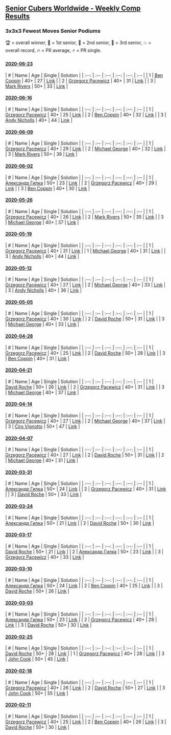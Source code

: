<style>table {white-space: nowrap;}</style>

## [Senior Cubers Worldwide - Weekly Comp Results](/scw-comp/results/)
### 3x3x3 Fewest Moves Senior Podiums
🏆 = overall winner, 🥇 = 1st senior, 🥈 = 2nd senior, 🥉 = 3rd senior, 💥 = overall record, 🔥 = PR average, ⚡ = PR single.

#### [2020-06-23](2020-06-23.md)

| # | Name | Age | Single | Solution |
| :--: | :-- | :--: | :--: | :--: | :-- |
| 1 | [Ben Coppin](../../persons/ben_coppin/333fm.md) | 40+ | 27 | [Link](https://www.facebook.com/events/284763775909443/permalink/285623172490170/) |
| 2 | [Grzegorz Pacewicz](../../persons/grzegorz_pacewicz/333fm.md) | 40+ | 31 | [Link](https://www.facebook.com/events/284763775909443/permalink/285251059194048/) |
| 3 | [Mark Rivers](../../persons/mark_rivers/333fm.md) | 50+ | 33 | [Link](https://www.facebook.com/events/284763775909443/permalink/288504812202006/) |

#### [2020-06-16](2020-06-16.md)

| # | Name | Age | Single | Solution |
| :--: | :-- | :--: | :--: | :--: | :-- |
| 1 | [Grzegorz Pacewicz](../../persons/grzegorz_pacewicz/333fm.md) | 40+ | 25 | [Link](https://www.facebook.com/events/753945178677521/permalink/756398248432214/) |
| 2 | [Ben Coppin](../../persons/ben_coppin/333fm.md) | 40+ | 32 | [Link](https://www.facebook.com/events/753945178677521/permalink/755294308542608/) |
| 3 | [Andy Nicholls](../../persons/andy_nicholls/333fm.md) | 40+ | 44 | [Link](https://www.facebook.com/events/753945178677521/permalink/755686318503407/) |

#### [2020-06-09](2020-06-09.md)

| # | Name | Age | Single | Solution |
| :--: | :-- | :--: | :--: | :--: | :-- |
| 1 | [Grzegorz Pacewicz](../../persons/grzegorz_pacewicz/333fm.md) | 40+ | 29 | [Link](https://www.facebook.com/events/855783411578420/permalink/857203278103100/) |
| 2 | [Michael George](../../persons/michael_george/333fm.md) | 40+ | 32 | [Link](https://www.facebook.com/events/855783411578420/permalink/860178947805533/) |
| 3 | [Mark Rivers](../../persons/mark_rivers/333fm.md) | 50+ | 39 | [Link](https://www.facebook.com/events/855783411578420/permalink/860043347819093/) |

#### [2020-06-02](2020-06-02.md)

| # | Name | Age | Single | Solution |
| :--: | :-- | :--: | :--: | :--: | :-- |
| 1 | [Александр Гилка](../../persons/александр_гилка/333fm.md) | 50+ | 23 | [Link](https://www.facebook.com/events/3920457157996941/permalink/3925569974152326/) |
| 2 | [Grzegorz Pacewicz](../../persons/grzegorz_pacewicz/333fm.md) | 40+ | 29 | [Link](https://www.facebook.com/events/3920457157996941/permalink/3929360207106636/) |
| 3 | [Ben Coppin](../../persons/ben_coppin/333fm.md) | 40+ | 30 | [Link](https://www.facebook.com/events/3920457157996941/permalink/3929494677093189/) |

#### [2020-05-26](2020-05-26.md)

| # | Name | Age | Single | Solution |
| :--: | :-- | :--: | :--: | :--: | :-- |
| 1 | [Grzegorz Pacewicz](../../persons/grzegorz_pacewicz/333fm.md) | 40+ | 26 | [Link](https://www.facebook.com/events/2622968941252005/permalink/2623152611233638/) |
| 2 | [Mark Rivers](../../persons/mark_rivers/333fm.md) | 50+ | 35 | [Link](https://www.facebook.com/events/2622968941252005/permalink/2628004390748460/) |
| 3 | [Michael George](../../persons/michael_george/333fm.md) | 40+ | 37 | [Link](https://www.facebook.com/events/2622968941252005/permalink/2626255534256679/) |

#### [2020-05-19](2020-05-19.md)

| # | Name | Age | Single | Solution |
| :--: | :-- | :--: | :--: | :--: | :-- |
| 1 | [Grzegorz Pacewicz](../../persons/grzegorz_pacewicz/333fm.md) | 40+ | 31 | [Link](https://www.facebook.com/events/568280284126471/permalink/570809837206849/) |
| 1 | [Michael George](../../persons/michael_george/333fm.md) | 40+ | 31 | [Link](https://www.facebook.com/events/568280284126471/permalink/569029154051584/) |
| 3 | [Andy Nicholls](../../persons/andy_nicholls/333fm.md) | 40+ | 44 | [Link](https://www.facebook.com/events/568280284126471/permalink/568367324117767/) |

#### [2020-05-12](2020-05-12.md)

| # | Name | Age | Single | Solution |
| :--: | :-- | :--: | :--: | :--: | :-- |
| 1 | [Grzegorz Pacewicz](../../persons/grzegorz_pacewicz/333fm.md) | 40+ | 27 | [Link](https://www.facebook.com/events/2563130363933815/permalink/2568078846772300/) |
| 2 | [Michael George](../../persons/michael_george/333fm.md) | 40+ | 33 | [Link](https://www.facebook.com/events/2563130363933815/permalink/2564203937159791/) |
| 3 | [Andy Nicholls](../../persons/andy_nicholls/333fm.md) | 40+ | 36 | [Link](https://www.facebook.com/events/2563130363933815/permalink/2563245993922252/) |

#### [2020-05-05](2020-05-05.md)

| # | Name | Age | Single | Solution |
| :--: | :-- | :--: | :--: | :--: | :-- |
| 1 | [Grzegorz Pacewicz](../../persons/grzegorz_pacewicz/333fm.md) | 40+ | 30 | [Link](https://www.facebook.com/events/271150663928664/permalink/274713473572383/) |
| 2 | [David Roche](../../persons/david_roche/333fm.md) | 50+ | 31 | [Link](https://www.facebook.com/events/271150663928664/permalink/274553566921707/) |
| 3 | [Michael George](../../persons/michael_george/333fm.md) | 40+ | 33 | [Link](https://www.facebook.com/events/271150663928664/permalink/274211690289228/) |

#### [2020-04-28](2020-04-28.md)

| # | Name | Age | Single | Solution |
| :--: | :-- | :--: | :--: | :--: | :-- |
| 1 | [Grzegorz Pacewicz](../../persons/grzegorz_pacewicz/333fm.md) | 40+ | 25 | [Link](https://www.facebook.com/events/339284923718995/permalink/341683326812488/) |
| 2 | [David Roche](../../persons/david_roche/333fm.md) | 50+ | 28 | [Link](https://www.facebook.com/events/339284923718995/permalink/343729683274519/) |
| 3 | [Ben Coppin](../../persons/ben_coppin/333fm.md) | 40+ | 31 | [Link](https://www.facebook.com/events/339284923718995/permalink/339287250385429/) |

#### [2020-04-21](2020-04-21.md)

| # | Name | Age | Single | Solution |
| :--: | :-- | :--: | :--: | :--: | :-- |
| 1 | [David Roche](../../persons/david_roche/333fm.md) | 50+ | 26 | [Link](https://www.facebook.com/events/573932290186676/permalink/577860719793833/) |
| 2 | [Grzegorz Pacewicz](../../persons/grzegorz_pacewicz/333fm.md) | 40+ | 31 | [Link](https://www.facebook.com/events/573932290186676/permalink/575999886646583/) |
| 3 | [Michael George](../../persons/michael_george/333fm.md) | 40+ | 37 | [Link](https://www.facebook.com/events/573932290186676/permalink/575408763372362/) |

#### [2020-04-14](2020-04-14.md)

| # | Name | Age | Single | Solution |
| :--: | :-- | :--: | :--: | :--: | :-- |
| 1 | [Grzegorz Pacewicz](../../persons/grzegorz_pacewicz/333fm.md) | 40+ | 27 | [Link](https://www.facebook.com/events/1537311246473343/permalink/1537775026426965/) |
| 2 | [Michael George](../../persons/michael_george/333fm.md) | 40+ | 37 | [Link](https://www.facebook.com/events/1537311246473343/permalink/1540438096160658/) |
| 3 | [Ciro Vignotto](../../persons/ciro_vignotto/333fm.md) | 50+ | 47 | [Link](https://www.facebook.com/events/1537311246473343/permalink/1537476063123528/) |

#### [2020-04-07](2020-04-07.md)

| # | Name | Age | Single | Solution |
| :--: | :-- | :--: | :--: | :--: | :-- |
| 1 | [Grzegorz Pacewicz](../../persons/grzegorz_pacewicz/333fm.md) | 40+ | 27 | [Link](https://www.facebook.com/events/253518435802861/permalink/254351852386186/) |
| 2 | [David Roche](../../persons/david_roche/333fm.md) | 50+ | 31 | [Link](https://www.facebook.com/events/253518435802861/permalink/257872972034074/) |
| 2 | [Michael George](../../persons/michael_george/333fm.md) | 40+ | 31 | [Link](https://www.facebook.com/events/253518435802861/permalink/254710715683633/) |

#### [2020-03-31](2020-03-31.md)

| # | Name | Age | Single | Solution |
| :--: | :-- | :--: | :--: | :--: | :-- |
| 1 | [Александр Гилка](../../persons/александр_гилка/333fm.md) | 50+ | 24 | [Link](https://www.facebook.com/events/511598773063510/permalink/512404262982961/) |
| 2 | [Grzegorz Pacewicz](../../persons/grzegorz_pacewicz/333fm.md) | 40+ | 31 | [Link](https://www.facebook.com/events/511598773063510/permalink/514549682768419/) |
| 3 | [David Roche](../../persons/david_roche/333fm.md) | 50+ | 33 | [Link](https://www.facebook.com/events/511598773063510/permalink/514712556085465/) |

#### [2020-03-24](2020-03-24.md)

| # | Name | Age | Single | Solution |
| :--: | :-- | :--: | :--: | :--: | :-- |
| 1 | [Александр Гилка](../../persons/александр_гилка/333fm.md) | 50+ | 21 | [Link](https://www.facebook.com/events/500266387310754/permalink/500800967257296/) |
| 2 | [David Roche](../../persons/david_roche/333fm.md) | 50+ | 30 | [Link](https://www.facebook.com/events/500266387310754/permalink/500672650603461/) |

#### [2020-03-17](2020-03-17.md)

| # | Name | Age | Single | Solution |
| :--: | :-- | :--: | :--: | :--: | :-- |
| 1 | [David Roche](../../persons/david_roche/333fm.md) | 50+ | 21 | [Link](https://www.facebook.com/events/210706923625115/permalink/211706620191812/) |
| 2 | [Александр Гилка](../../persons/александр_гилка/333fm.md) | 50+ | 23 | [Link](https://www.facebook.com/events/210706923625115/permalink/210837883612019/) |
| 3 | [Grzegorz Pacewicz](../../persons/grzegorz_pacewicz/333fm.md) | 40+ | 33 | [Link](https://www.facebook.com/events/210706923625115/permalink/210846356944505/) |

#### [2020-03-10](2020-03-10.md)

| # | Name | Age | Single | Solution |
| :--: | :-- | :--: | :--: | :--: | :-- |
| 1 | [Александр Гилка](../../persons/александр_гилка/333fm.md) | 50+ | 24 | [Link](https://www.facebook.com/events/640532176759268/permalink/641756139970205/) |
| 2 | [Ben Coppin](../../persons/ben_coppin/333fm.md) | 40+ | 25 | [Link](https://www.facebook.com/events/640532176759268/permalink/641063233372829/) |
| 3 | [David Roche](../../persons/david_roche/333fm.md) | 50+ | 26 | [Link](https://www.facebook.com/events/640532176759268/permalink/640978746714611/) |

#### [2020-03-03](2020-03-03.md)

| # | Name | Age | Single | Solution |
| :--: | :-- | :--: | :--: | :--: | :-- |
| 1 | [Александр Гилка](../../persons/александр_гилка/333fm.md) | 50+ | 23 | [Link](https://www.facebook.com/events/235909040903027/permalink/236081277552470/) |
| 2 | [Grzegorz Pacewicz](../../persons/grzegorz_pacewicz/333fm.md) | 40+ | 28 | [Link](https://www.facebook.com/events/235909040903027/permalink/239951957165402/) |
| 3 | [David Roche](../../persons/david_roche/333fm.md) | 50+ | 30 | [Link](https://www.facebook.com/events/235909040903027/permalink/239537177206880/) |

#### [2020-02-25](2020-02-25.md)

| # | Name | Age | Single | Solution |
| :--: | :-- | :--: | :--: | :--: | :-- |
| 1 | [David Roche](../../persons/david_roche/333fm.md) | 50+ | 28 | [Link](https://www.facebook.com/events/215751886207638/permalink/217139489402211/) |
| 1 | [Grzegorz Pacewicz](../../persons/grzegorz_pacewicz/333fm.md) | 40+ | 28 | [Link](https://www.facebook.com/events/215751886207638/permalink/216177539498406/) |
| 3 | [John Cook](../../persons/john_cook/333fm.md) | 50+ | 45 | [Link](https://www.facebook.com/events/215751886207638/permalink/217422122707281/) |

#### [2020-02-18](2020-02-18.md)

| # | Name | Age | Single | Solution |
| :--: | :-- | :--: | :--: | :--: | :-- |
| 1 | [Grzegorz Pacewicz](../../persons/grzegorz_pacewicz/333fm.md) | 40+ | 26 | [Link](https://www.facebook.com/groups/1604105099735401/permalink/2146673152145257/) |
| 2 | [David Roche](../../persons/david_roche/333fm.md) | 50+ | 27 | [Link](https://www.facebook.com/groups/1604105099735401/permalink/2146673152145257/) |
| 3 | [John Cook](../../persons/john_cook/333fm.md) | 50+ | 55 | [Link](https://www.facebook.com/groups/1604105099735401/permalink/2146673152145257/) |

#### [2020-02-11](2020-02-11.md)

| # | Name | Age | Single | Solution |
| :--: | :-- | :--: | :--: | :--: | :-- |
| 1 | [Grzegorz Pacewicz](../../persons/grzegorz_pacewicz/333fm.md) | 40+ | 25 | [Link](https://www.facebook.com/groups/1604105099735401/permalink/2138923996253506/) |
| 2 | [Ben Coppin](../../persons/ben_coppin/333fm.md) | 40+ | 26 | [Link](https://www.facebook.com/groups/1604105099735401/permalink/2138923996253506/) |
| 3 | [David Roche](../../persons/david_roche/333fm.md) | 50+ | 30 | [Link](https://www.facebook.com/groups/1604105099735401/permalink/2138923996253506/) |


<!-- Global site tag (gtag.js) - Google Analytics -->
<script async src="https://www.googletagmanager.com/gtag/js?id=UA-86348435-3"></script>
<script>window.dataLayer = window.dataLayer || []; function gtag() {dataLayer.push(arguments);} gtag('js', new Date()); gtag('config', 'UA-86348435-3');</script>
